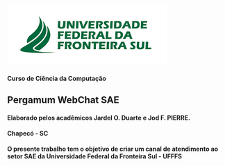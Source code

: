 ![Imagem brasão UFFS](img/uffs.png)

#### Curso de Ciência da Computação ####

## Pergamum WebChat SAE ##

#### Elaborado pelos acadêmicos Jardel O. Duarte e Jod F. PIERRE. ####  

#### Chapecó - SC ####


**O presente trabalho tem o objetivo de criar um canal de atendimento ao
setor SAE da Universidade Federal da Fronteira Sul - UFFFS**